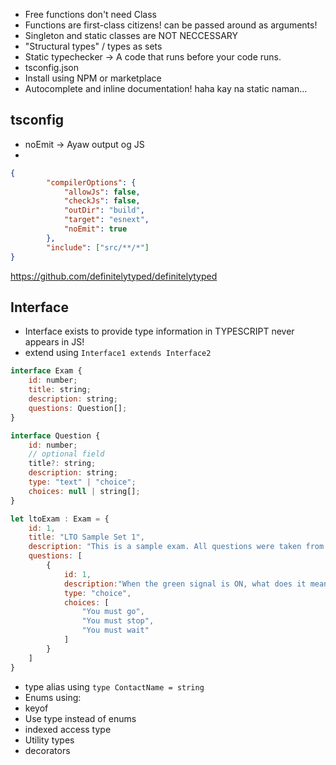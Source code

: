 + Free functions don't need Class
+ Functions are first-class citizens! can be passed around as arguments!
+ Singleton and static classes are NOT NECCESSARY
+ "Structural types" / types as sets
+ Static typechecker -> A code that runs before your code runs.
+ tsconfig.json
+ Install using NPM or marketplace
+ Autocomplete and inline documentation! haha kay na static naman...


## tsconfig

+ noEmit -> Ayaw output og JS
+ 
```json
{
        "compilerOptions": {
	        "allowJs": false,
	        "checkJs": false,
	        "outDir": "build",
	        "target": "esnext",
	        "noEmit": true
        },
        "include": ["src/**/*"]
}
```


https://github.com/definitelytyped/definitelytyped

## Interface
+ Interface exists to provide type information in TYPESCRIPT never appears in JS!
+ extend using `Interface1 extends Interface2`
```js
interface Exam {
    id: number;
    title: string;
    description: string;
    questions: Question[];
}

interface Question {
    id: number;
    // optional field
    title?: string;
    description: string;
    type: "text" | "choice";
    choices: null | string[];
}

let ltoExam : Exam = {
    id: 1,
    title: "LTO Sample Set 1",
    description: "This is a sample exam. All questions were taken from LTO reviewer.",
    questions: [
        {
            id: 1,
            description:"When the green signal is ON, what does it mean?",
            type: "choice",
            choices: [
                "You must go",
                "You must stop",
                "You must wait"
            ]
        }
    ]
}
```

+ type alias using `type ContactName = string`
+ Enums using: 
+ keyof
+ Use type instead of enums
+ indexed access type
+ Utility types
+ decorators